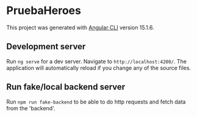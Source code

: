 # PruebaHeroes

This project was generated with [Angular CLI](https://github.com/angular/angular-cli) version 15.1.6.

## Development server

Run `ng serve` for a dev server. Navigate to `http://localhost:4200/`. The application will automatically reload if you change any of the source files.

## Run fake/local backend server

Run `npm run fake-backend` to be able to do http requests and fetch data from the 'backend'.
